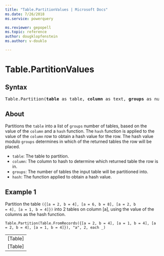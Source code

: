 ```yaml
---
title: "Table.PartitionValues | Microsoft Docs"
ms.date: 7/26/2018
ms.service: powerquery

ms.reviewer: gepopell
ms.topic: reference
author: dougklopfenstein
ms.author: v-douklo

---
```

# Table.PartitionValues

## Syntax

<pre>
Table.Partition(<b>table</b> as table, <b>column</b> as text, <b>groups</b> as number, <b>hash</b> as function) as list
</pre>
  
## About  
Partitions the <code>table</code> into a list of <code>groups</code> number of tables, based on the value of the <code>column</code> and a <code>hash</code> function. The <code>hash</code> function is applied to the value of the <code>column</code> row to obtain a hash value for the row. The hash value modulo <code>groups</code> determines in which of the returned tables the row will be placed. <ul> <li><code>table</code>: The table to partition.</li> <li><code>column</code>: The column to hash to determine which returned table the row is in.</li> <li><code>groups</code>: The number of tables the input table will be partitioned into.</li> <li><code>hash</code>: The function applied to obtain a hash value.</li> </ul> 

## Example 1

Partition the table <code>({[a = 2, b = 4], [a = 6, b = 8], [a = 2, b = 4], [a = 1, b = 4]})</code> into 2 tables on column [a], using the value of the columns as the hash function.

```powerquery-m
Table.Partition(Table.FromRecords({[a = 2, b = 4], [a = 1, b = 4], [a = 2, b = 4], [a = 1, b = 4]}), "a", 2, each _)
```

<table> <tr><td>[Table]</td></tr> <tr><td>[Table]</td></tr> </table>
